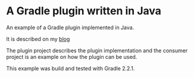 # A Gradle plugin written in Java

An example of a Gradle plugin implemented in Java.

It is described on my [blog](https://thomassundberg.wordpress.com/)

The plugin project describes the plugin implementation and the consumer project is an example on how the plugin can be used.

This example was build and tested with Gradle 2.2.1.
